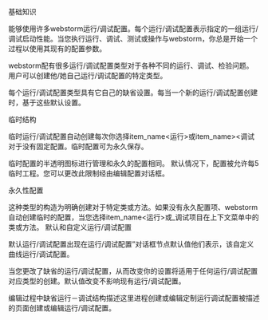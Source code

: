 基础知识

能够使用许多webstorm运行/调试配置。每个运行/调试配置表示指定的一组运行/调试启动性能。当您执行运行、调试、测试或操作与webstorm，你总是开始一个过程以使用其现有的配置参数。

webstorm配有很多运行/调试配置类型对于各种不同的运行、调试、检验问题。用户可以创建他/她自己运行/调试配置的特定类型。

每个运行/调试配置类型具有它自己的缺省设置。每当一个新的运行/调试配置创建时，基于这些默认设置。

临时结构

临时运行/调试配置自动创建每次你选择item_name<运行>或item_name><调试对于没有固定配置。临时配置可为永久保存。

临时配置的半透明图标进行管理和永久的配置相同。
默认情况下，配置被允许每5临时工程。您可以更改此限制经由编辑配置对话框。

永久性配置

这种类型的构造为明确创建对于特定类或方法。如果没有永久配置项、webstorm自动创建临时的配置，当您选择item_name<运行>或<name>_调试项目在上下文菜单中的类或方法。
默认和自定义运行/调试配置

默认运行/调试配置出现在运行/调试配置”对话框节点默认值他们表示，该自定义曲线运行/调试配置。

当您更改了缺省的运行/调试配置，从而改变你的设置将适用于任何运行/调试配置对应类型的创建。默认值改变不影响现有运行/调试配置。

编辑过程中缺省运行－调试结构描述这里进程创建或编辑定制运行调试配置被描述的页面创建或编辑运行/调试配置。